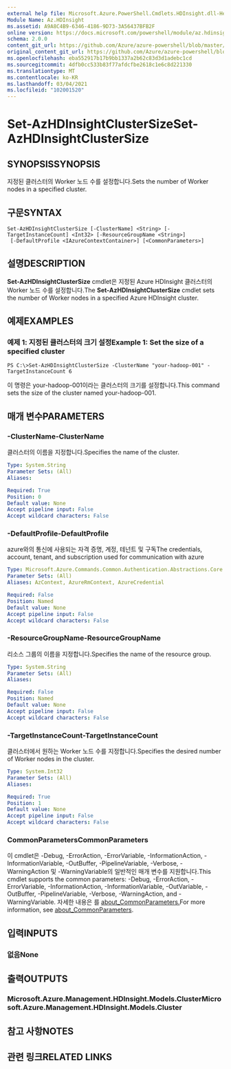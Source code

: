 ```yaml
---
external help file: Microsoft.Azure.PowerShell.Cmdlets.HDInsight.dll-Help.xml
Module Name: Az.HDInsight
ms.assetid: A9A8C4B9-6346-4186-9D73-3A56437BFB2F
online version: https://docs.microsoft.com/powershell/module/az.hdinsight/set-azhdinsightclustersize
schema: 2.0.0
content_git_url: https://github.com/Azure/azure-powershell/blob/master/src/HDInsight/HDInsight/help/Set-AzHDInsightClusterSize.md
original_content_git_url: https://github.com/Azure/azure-powershell/blob/master/src/HDInsight/HDInsight/help/Set-AzHDInsightClusterSize.md
ms.openlocfilehash: eba552917b17b9bb1337a2b62c83d3d1adebc1cd
ms.sourcegitcommit: 4dfb0cc533b83f77afdcfbe2618c1e6c8d221330
ms.translationtype: MT
ms.contentlocale: ko-KR
ms.lasthandoff: 03/04/2021
ms.locfileid: "102001520"
---
```

# <span data-ttu-id="c055e-101">Set-AzHDInsightClusterSize</span><span class="sxs-lookup"><span data-stu-id="c055e-101">Set-AzHDInsightClusterSize</span></span>

## <span data-ttu-id="c055e-102">SYNOPSIS</span><span class="sxs-lookup"><span data-stu-id="c055e-102">SYNOPSIS</span></span>
<span data-ttu-id="c055e-103">지정된 클러스터의 Worker 노드 수를 설정합니다.</span><span class="sxs-lookup"><span data-stu-id="c055e-103">Sets the number of Worker nodes in a specified cluster.</span></span>

## <span data-ttu-id="c055e-104">구문</span><span class="sxs-lookup"><span data-stu-id="c055e-104">SYNTAX</span></span>

```
Set-AzHDInsightClusterSize [-ClusterName] <String> [-TargetInstanceCount] <Int32> [-ResourceGroupName <String>]
 [-DefaultProfile <IAzureContextContainer>] [<CommonParameters>]
```

## <span data-ttu-id="c055e-105">설명</span><span class="sxs-lookup"><span data-stu-id="c055e-105">DESCRIPTION</span></span>
<span data-ttu-id="c055e-106">**Set-AzHDInsightClusterSize** cmdlet은 지정된 Azure HDInsight 클러스터의 Worker 노드 수를 설정합니다.</span><span class="sxs-lookup"><span data-stu-id="c055e-106">The **Set-AzHDInsightClusterSize** cmdlet sets the number of Worker nodes in a specified Azure HDInsight cluster.</span></span>

## <span data-ttu-id="c055e-107">예제</span><span class="sxs-lookup"><span data-stu-id="c055e-107">EXAMPLES</span></span>

### <span data-ttu-id="c055e-108">예제 1: 지정된 클러스터의 크기 설정</span><span class="sxs-lookup"><span data-stu-id="c055e-108">Example 1: Set the size of a specified cluster</span></span>
```
PS C:\>Set-AzHDInsightClusterSize -ClusterName "your-hadoop-001" -TargetInstanceCount 6
```

<span data-ttu-id="c055e-109">이 명령은 your-hadoop-001이라는 클러스터의 크기를 설정합니다.</span><span class="sxs-lookup"><span data-stu-id="c055e-109">This command sets the size of the cluster named your-hadoop-001.</span></span>

## <span data-ttu-id="c055e-110">매개 변수</span><span class="sxs-lookup"><span data-stu-id="c055e-110">PARAMETERS</span></span>

### <span data-ttu-id="c055e-111">-ClusterName</span><span class="sxs-lookup"><span data-stu-id="c055e-111">-ClusterName</span></span>
<span data-ttu-id="c055e-112">클러스터의 이름을 지정합니다.</span><span class="sxs-lookup"><span data-stu-id="c055e-112">Specifies the name of the cluster.</span></span>

```yaml
Type: System.String
Parameter Sets: (All)
Aliases:

Required: True
Position: 0
Default value: None
Accept pipeline input: False
Accept wildcard characters: False
```

### <span data-ttu-id="c055e-113">-DefaultProfile</span><span class="sxs-lookup"><span data-stu-id="c055e-113">-DefaultProfile</span></span>
<span data-ttu-id="c055e-114">azure와의 통신에 사용되는 자격 증명, 계정, 테넌트 및 구독</span><span class="sxs-lookup"><span data-stu-id="c055e-114">The credentials, account, tenant, and subscription used for communication with azure</span></span>

```yaml
Type: Microsoft.Azure.Commands.Common.Authentication.Abstractions.Core.IAzureContextContainer
Parameter Sets: (All)
Aliases: AzContext, AzureRmContext, AzureCredential

Required: False
Position: Named
Default value: None
Accept pipeline input: False
Accept wildcard characters: False
```

### <span data-ttu-id="c055e-115">-ResourceGroupName</span><span class="sxs-lookup"><span data-stu-id="c055e-115">-ResourceGroupName</span></span>
<span data-ttu-id="c055e-116">리소스 그룹의 이름을 지정합니다.</span><span class="sxs-lookup"><span data-stu-id="c055e-116">Specifies the name of the resource group.</span></span>

```yaml
Type: System.String
Parameter Sets: (All)
Aliases:

Required: False
Position: Named
Default value: None
Accept pipeline input: False
Accept wildcard characters: False
```

### <span data-ttu-id="c055e-117">-TargetInstanceCount</span><span class="sxs-lookup"><span data-stu-id="c055e-117">-TargetInstanceCount</span></span>
<span data-ttu-id="c055e-118">클러스터에서 원하는 Worker 노드 수를 지정합니다.</span><span class="sxs-lookup"><span data-stu-id="c055e-118">Specifies the desired number of Worker nodes in the cluster.</span></span>

```yaml
Type: System.Int32
Parameter Sets: (All)
Aliases:

Required: True
Position: 1
Default value: None
Accept pipeline input: False
Accept wildcard characters: False
```

### <span data-ttu-id="c055e-119">CommonParameters</span><span class="sxs-lookup"><span data-stu-id="c055e-119">CommonParameters</span></span>
<span data-ttu-id="c055e-120">이 cmdlet은 -Debug, -ErrorAction, -ErrorVariable, -InformationAction, -InformationVariable, -OutBuffer, -PipelineVariable, -Verbose, -WarningAction 및 -WarningVariable의 일반적인 매개 변수를 지원합니다.</span><span class="sxs-lookup"><span data-stu-id="c055e-120">This cmdlet supports the common parameters: -Debug, -ErrorAction, -ErrorVariable, -InformationAction, -InformationVariable, -OutVariable, -OutBuffer, -PipelineVariable, -Verbose, -WarningAction, and -WarningVariable.</span></span> <span data-ttu-id="c055e-121">자세한 내용은 를 [about_CommonParameters.](http://go.microsoft.com/fwlink/?LinkID=113216)</span><span class="sxs-lookup"><span data-stu-id="c055e-121">For more information, see [about_CommonParameters](http://go.microsoft.com/fwlink/?LinkID=113216).</span></span>

## <span data-ttu-id="c055e-122">입력</span><span class="sxs-lookup"><span data-stu-id="c055e-122">INPUTS</span></span>

### <span data-ttu-id="c055e-123">없음</span><span class="sxs-lookup"><span data-stu-id="c055e-123">None</span></span>

## <span data-ttu-id="c055e-124">출력</span><span class="sxs-lookup"><span data-stu-id="c055e-124">OUTPUTS</span></span>

### <span data-ttu-id="c055e-125">Microsoft.Azure.Management.HDInsight.Models.Cluster</span><span class="sxs-lookup"><span data-stu-id="c055e-125">Microsoft.Azure.Management.HDInsight.Models.Cluster</span></span>

## <span data-ttu-id="c055e-126">참고 사항</span><span class="sxs-lookup"><span data-stu-id="c055e-126">NOTES</span></span>

## <span data-ttu-id="c055e-127">관련 링크</span><span class="sxs-lookup"><span data-stu-id="c055e-127">RELATED LINKS</span></span>
